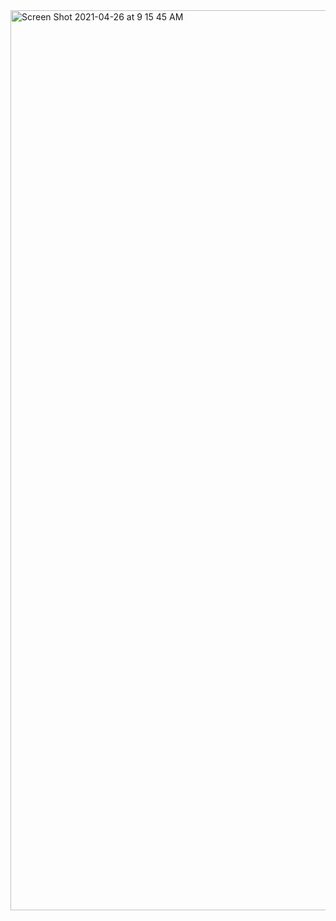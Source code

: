 <img width="1440" alt="Screen Shot 2021-04-26 at 9 15 45 AM" src="https://user-images.githubusercontent.com/49007283/116116489-10014a00-a670-11eb-914b-0f7c2af724cb.png">

